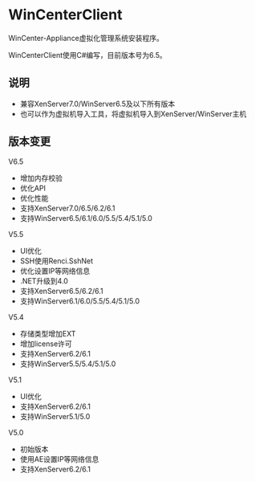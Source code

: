 WinCenterClient
=========

WinCenter-Appliance虚拟化管理系统安装程序。


WinCenterClient使用C#编写，目前版本号为6.5。


说明
------
* 兼容XenServer7.0/WinServer6.5及以下所有版本
* 也可以作为虚拟机导入工具，将虚拟机导入到XenServer/WinServer主机


版本变更
-------

V6.5

* 增加内存校验
* 优化API  
* 优化性能  
* 支持XenServer7.0/6.5/6.2/6.1  
* 支持WinServer6.5/6.1/6.0/5.5/5.4/5.1/5.0



V5.5

* UI优化  
* SSH使用Renci.SshNet  
* 优化设置IP等网络信息  
* .NET升级到4.0  
* 支持XenServer6.5/6.2/6.1  
* 支持WinServer6.1/6.0/5.5/5.4/5.1/5.0



V5.4
  
* 存储类型增加EXT  
* 增加license许可  
* 支持XenServer6.2/6.1  
* 支持WinServer5.5/5.4/5.1/5.0



V5.1

* UI优化  
* 支持XenServer6.2/6.1  
* 支持WinServer5.1/5.0



V5.0
 
* 初始版本  
* 使用AE设置IP等网络信息
* 支持XenServer6.2/6.1










